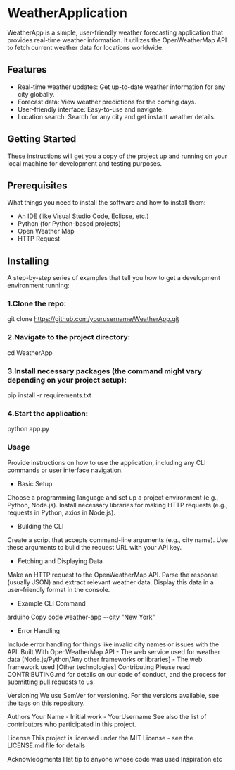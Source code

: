 # WeatherApplication

WeatherApp is a simple, user-friendly weather forecasting application that provides real-time weather information. It utilizes the OpenWeatherMap API to fetch current weather data for locations worldwide.

## Features

* Real-time weather updates: Get up-to-date weather information for any city globally.
* Forecast data: View weather predictions for the coming days.
* User-friendly interface: Easy-to-use and navigate.
* Location search: Search for any city and get instant weather details.

  
## Getting Started
These instructions will get you a copy of the project up and running on your local machine for development and testing purposes.

## Prerequisites
What things you need to install the software and how to install them:

* An IDE (like Visual Studio Code, Eclipse, etc.)
* Python (for Python-based projects)
* Open Weather Map
* HTTP Request
  
## Installing
A step-by-step series of examples that tell you how to get a development environment running:

### 1.Clone the repo:
git clone https://github.com/yourusername/WeatherApp.git

### 2.Navigate to the project directory:
cd WeatherApp
### 3.Install necessary packages (the command might vary depending on your project setup):
pip install -r requirements.txt
### 4.Start the application:
python app.py

### Usage
Provide instructions on how to use the application, including any CLI commands or user interface navigation.

* Basic Setup

Choose a programming language and set up a project environment (e.g., Python, Node.js).
Install necessary libraries for making HTTP requests (e.g., requests in Python, axios in Node.js).
*  Building the CLI

Create a script that accepts command-line arguments (e.g., city name).
Use these arguments to build the request URL with your API key.
* Fetching and Displaying Data

Make an HTTP request to the OpenWeatherMap API.
Parse the response (usually JSON) and extract relevant weather data.
Display this data in a user-friendly format in the console.
* Example CLI Command

arduino
Copy code
weather-app --city "New York"
* Error Handling

Include error handling for things like invalid city names or issues with the API.
Built With
OpenWeatherMap API - The web service used for weather data
[Node.js/Python/Any other frameworks or libraries] - The web framework used
[Other technologies]
Contributing
Please read CONTRIBUTING.md for details on our code of conduct, and the process for submitting pull requests to us.

Versioning
We use SemVer for versioning. For the versions available, see the tags on this repository.

Authors
Your Name - Initial work - YourUsername
See also the list of contributors who participated in this project.

License
This project is licensed under the MIT License - see the LICENSE.md file for details

Acknowledgments
Hat tip to anyone whose code was used
Inspiration
etc
